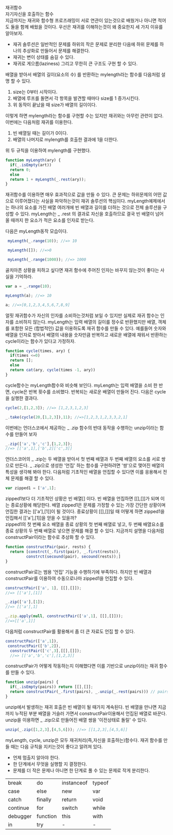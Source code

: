 재귀함수  
자기자신을 호출하는 함수  
지금까지는 재귀와 함수형 프로즈래밍이 서로 연관이 있는것으로 배웠거나 아니면 적어도 둘을 함께 배웠을 것이다. 우선은 재귀를 이해하는것이 왜 중요한지 세 가지 이유를 알아보자.  
+ 재귀 솔루션은 일반적인 문제를 하위의 작은 문제로 분리한 다음에 하위 문제를 하나의 추상화로 만들어서 문제를 해결한다.  
+ 재귀는 변이 상태를 숨길 수 있다.  
+ 재귀로 게으름(laziness) 그리고 무한히 큰 구조도 구현 할 수 있다.  

배열을 받아서 배열의 길이(요소의 수) 를 반환하는 mylength라는 함수를 다음처럼 설명 할 수 있다.  
1. size는 0부터 시작이다.
2. 배열에 루프를 돌면서 각 항목을 발견할 때마다 size를 1 증가시킨다.  
3. 위 동작이 끝났을 때 size가 배열의 길이이다.  

이렇게 하면 mylength라는 함수를 구현할 수는 있지만 재귀와는 아무런 관련이 없다. 이번에는 다음처럼 재귀를 이용한다.  
1. 빈 배열일 때는 길이가 0이다.  
2. 배열의 나머지로 mylength를 호출한 결과에 1을 더한다.

위 두 규칙을 이용하여 mylength를 구현했다.  
```javascript
function myLength(ary) {
  if(_.isEmpty(art))
  return 0;
  else
  return 1 + myLength(_.rest(ary));
}
```
재귀함수를 이용하면 매우 효과적으로 값을 만들 수 있다. 큰 문제는 하위문제의 어떤 값으로 이루어졌다는 사실을 파악하는것이 재귀 솔루션의 핵심이다. myLength예제에서는 하나의 요소를 가진 배열 여러개에 빈 배열과 길이를 더하는 것으로 전체 솔루션을 구성할 수 있다. myLength는 _ .rest 의 결과로 자신을 호출하므로 결국 빈 배열이 넘어올 때까지 한 요소가 적은 요소를 인자로 받는다.  

다음은 myLength동작 모습이다.  
```javascript
 myLength(_.range(10)); //=> 10

 myLength([]); //=>0

 myLength(_.range(1000)); //=> 1000
```
골치아픈 상황을 피하고 싶다면 재귀 함수에 주어진 인자는 바꾸지 않는것이 좋다는 사실을 기억하라.  
```javascript
var a = _.range(10);

myLength(a); //=> 10

a; //=>[0,1,2,3,4,5,6,7,8,9]
```
얼핏 재귀함수가 자신의 인자를 소비하는것처럼 보일 수 있지만 실제로 재귀 함수는 인자를 소비하지 않는다. myLength는 입력 배열의 길이를 정수로 반환했지만 배열, 객체를 포함한 모든 (합법적인) 값을 이용하도록 재귀 함수를 만들 수 있다. 예를들어 숫자와 배열을 인자로 받아서 배열의 내용을 숫자만큼 반복하고 새로운 배열에 채워서 반환하는 cycle이라는 함수가 있다고 가정하자.  
```javascript
function cycle(times, ary) {
  if(times <=0)
  return [];
  else
  return cat(ary, cycle(times -1, ary))
}
```
cycle함수는 myLength함수와 비슷해 보인다. myLength는 입력 배열을 소비 한 반면, cycle은 반복 횟수를 소비했다. 반복되는 새로운 배열이 만들어 진다.
다음은 cycle을 실행한 결과다.  
```javascript
cycle(2,[1,2,3]); //=> [1,2,3,1,2,3]

_.take(cycle(20,[1,2,3]),11); //=>[1,2,3,1,2,3,3,2,1]
```
이번에는 언더스코에서 제공하는 _ .zip 함수의 반대 동작을 수행하는  unzip이라는 함수를 만들어 보자  
```javascript
_.zip(['a','b','c'],[1,2,3]);
//=> [['a',1],['b',2]['c',3]]
```
언더스코어의 _ .zip는 두 배열을 받아서 첫 번째 배열과 두 번째 배열의 요소를 서로 쌍으로 만든다. _ .zip으로 생성한 '언집' 하는 함수를 구현하려면 '쌍'으로 맺어진 배열의 특성을 생각해 봐야 한다. 다음처럼 기초적인 배열을 언집할 수 있다면 이를 응용해서 전체 문제를 해결 할 수 있다.  
```javascript
var zipped1 = ['a',1];
```
 zipped1보다 더 기초적인 상황은 빈 배열[] 이다. 빈 배열을 언집하면 [[],[]]가 되며 이는 종료상황에 해당한다. 배열 zipped1은 문제를 가정할 수 있는 가장 간단한 상황이며 언집한 결과는 [['a'],[1]]이 될 것이다. 종료상황이 [[],[]]일 때 어떻게 하면 zipped1을 언집해서 [['a'],[1]]을 얻을 수 있을까?  
 zipped1의 첫 번째 요소 배열을 종료 상황의 첫 번째 배열로 넣고, 두 번째 배열요소를 종료 상황의 두 번째 배열로 넣으면 문제를 해결 할 수 있다. 지금까지 설명을 다음처럼 constructPair이라는 함수로 추상화 할 수 있다.  
 ```javascript
 function constructPair(pair, rests) {
   return [constrct(_.first(pair), _.first(rests)),
          constrct(secound(pair), secound(rests));]
 }
 ```
 constructPair로는 범용 '언집' 기능을 수행하기에 부족하다. 하지만 빈 배열과 constructPair를 이용하여 수동으로나마 zipped1을 언집할 수 있다.  
 ```javascript
 constructPair(['a', 1], [[],[]]);
 //=> [['a'],[1]]

 _.zip(['a'],[1]);
//=> [['a'],1]

_.zip.apply(null, constructPair(['a',1], [[],[]]));
//=>[['a',1]]

 ```
 다음처럼 constructPair를 활용해서 좀 더 큰 자료도 언집 할 수 있다.  
 ```javascript
 constructPair(['a',1]),
  constructPair(['b',2]),
   constructPair(['c',3],[[],[]]);
   //=> [['a','b','c'],[1,2,3]]
 ```
 constructPair가 어떻게 작동하는지 이해했다면 이를 기반으로 unzip이라는 재귀 함수를 만들 수 있다.  
 ```javascript
 function unzip(pairs) {
   if(_.isEmpty(pairs)) return [[],[]];
   return constructPair(_.first(pairs), _.unzip(_.rest(pairs))) // pairs는 엔트리가 들어오고 소비되는 과정이며 _.unzip(_.rest(pairs)는 계속 깍으면 나중에 없어진다.
 }
 ```
 unzip에서 발생하는 재귀 호출은 빈 배열이 될 때가지 계속된다. 빈 배열을 만나면 지금까지 누적된 부분 배열을 거슬러 가면서 constructPair이용해서 언집된 배열로 바꾼다. unzip을 이용하면 _ .zip으로 만들어진 배열 쌍을 '이전상태로 돌릴' 수 있다.  
 ```javascript
 unzip(_.zip([1,2,3],[4,5,6])); //=> [[1,2,3],[4,5,6]]
 ```
 myLength, cycle, unzip은 모두 재귀처리(즉,자신을 호출하는)함수다. 재귀 함수를 만들 때는 다음 규칙을 지키는것이 좋다고 알려져 있다.  
 + 언제 멈출지 알아야 한다.  
 + 한 단계에서 무엇을 실행할 지 결정한다.  
 + 문제를 더 작은 문제나 아니면 한 단계로 풀 수 있는 문제로 작게 분리한다.  
 <table>
     <tr>
     <td>break</td>
     <td>do</td>
     <td>instanceof</td>
     <td>typeof</td>

   </tr>
   <tr>
   <td>case</td>
   <td>else</td>
   <td>new</td>
   <td>var</td>
 </tr>
 <tr>
 <td>catch</td>
 <td>finally</td>
 <td>return</td>
 <td>void</td>
 </tr>
 <tr>
 <td>continue</td>
 <td>for</td>
 <td>switch</td>
 <td>while</td>
 </tr>
 <tr>
 <td>debugger</td>
 <td>function</td>
 <td>this</td>
 <td>with</td>
 </tr>
 <tr>
 <td>in</td>
 <td>try</td>
 <td>-</td>
 <td>-</td>
 </tr>
 </table>
